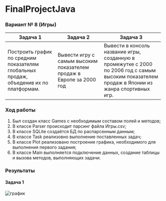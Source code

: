# FinalProjectJava
### Вариант № 8 (Игры)
| Задача 1 | Задача 2 | Задача 3 |
| -------- | -------- | -------- |
| Построить график по средним показателям глобальных продаж, объеденив их по платформам. | Вывести игру с самым высоким показателем продаж в Европе за 2000 год | Вывести в консоль название игры, созданную в промежутке с 2000 по 2006 год с самым высоким показателем продаж в Японии из жанра спортивных игр. |  

### Ход работы
1. Был создан класс Games с необходимым составом полей и методов; 
2. В классе Parser происходит парсинг файла Игры.csv; 
3. В классе SQLite создаётся БД по распарсенным данным; 
4. В классе Task реализовно выполнение поставленных задач; 
5. В классе Plot реализовано построение графика, необходимого для выполнения первого задания; 
6. В классе Main выполняется подключение данных, создание таблицы и вызова методов, выполняющих задачи. 
   
### Результаты 
#### Задача 1 
![график](https://github.com/Vitky2/uLearnProject/assets/128899211/4123bd44-9155-4893-843d-06de75add177)

